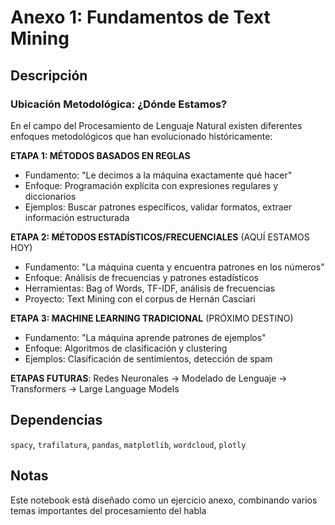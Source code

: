 # Anexo 1: Fundamentos de Text Mining
## Descripción

### Ubicación Metodológica: ¿Dónde Estamos?

En el campo del Procesamiento de Lenguaje Natural existen diferentes enfoques metodológicos que han evolucionado históricamente:

**ETAPA 1: MÉTODOS BASADOS EN REGLAS**
- Fundamento: "Le decimos a la máquina exactamente qué hacer"
- Enfoque: Programación explícita con expresiones regulares y diccionarios
- Ejemplos: Buscar patrones específicos, validar formatos, extraer información estructurada

**ETAPA 2: MÉTODOS ESTADÍSTICOS/FRECUENCIALES** (AQUÍ ESTAMOS HOY)
- Fundamento: "La máquina cuenta y encuentra patrones en los números"
- Enfoque: Análisis de frecuencias y patrones estadísticos
- Herramientas: Bag of Words, TF-IDF, análisis de frecuencias
- Proyecto: Text Mining con el corpus de Hernán Casciari

**ETAPA 3: MACHINE LEARNING TRADICIONAL** (PRÓXIMO DESTINO)
- Fundamento: "La máquina aprende patrones de ejemplos"
- Enfoque: Algoritmos de clasificación y clustering
- Ejemplos: Clasificación de sentimientos, detección de spam

**ETAPAS FUTURAS**: Redes Neuronales → Modelado de Lenguaje → Transformers → Large Language Models

## Dependencias
`spacy`, `trafilatura`, `pandas`, `matplotlib`, `wordcloud`, `plotly`

## Notas
Este notebook está diseñado como un ejercicio anexo, combinando varios temas importantes del procesamiento del habla